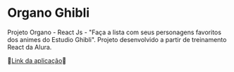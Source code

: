 # Organo Ghibli
Projeto Organo - React Js - "Faça a lista com seus personagens favoritos dos animes do Estudio Ghibli". Projeto desenvolvido a partir de treinamento React da Alura.


🔗[Link da aplicação](https://darling-beignet-2f586a.netlify.app/)🔗
